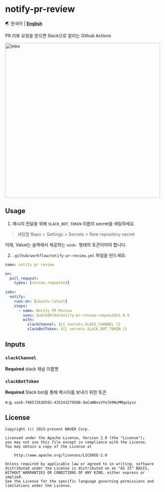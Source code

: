 # notify-pr-review

🌏 한국어 | [**English**](README.en.md)

PR 리뷰 요청을 받으면 Slack으로 알리는 Github Actions

<img src="https://github.com/user-attachments/assets/e68ffed1-678e-4d16-92dd-555c2ffe3e3b" width="500" alt="intro">

## Usage

1. 메시지 전달을 위해 `SLACK_BOT_TOKEN` 이름의 secret을 세팅하세요.

> 세팅할 Repo > Settings > Secrets > New repository secret

이때, Value는 슬랙에서 제공하는 `xoxb-` 형태의 토큰이어야 합니다.

2. `.github/workflow/notify-pr-review.yml` 파일을 만드세요:

```yml
name: notify pr review

on:
  pull_request:
    types: [review_requested]
    
jobs:
  notify:
    runs-on: [ubuntu-latest]
    steps:
      - name: Notify PR Review
        uses: dudckd6744/notify-pr-review-request@v1.0.5
        with:
          slackChannel: ${{ secrets.SLACK_CHANNEL }}
          slackBotToken: ${{ secrets.SLACK_BOT_TOKEN }}
```

## Inputs

### `slackChannel`

**Required** slack 채널 이름명

### `slackBotToken`

**Required** Slack bot을 통해 메시지를 보내기 위한 토큰

e.g. `xoxb-798572638592-435243279588-9aCaWNnzVYelK9NzMMqa1yxz`

## License
```
Copyright (c) 2023-present NAVER Corp.

Licensed under the Apache License, Version 2.0 (the "License");
you may not use this file except in compliance with the License.
You may obtain a copy of the License at

    http://www.apache.org/licenses/LICENSE-2.0

Unless required by applicable law or agreed to in writing, software
distributed under the License is distributed on an "AS IS" BASIS,
WITHOUT WARRANTIES OR CONDITIONS OF ANY KIND, either express or implied.
See the License for the specific language governing permissions and
limitations under the License.
```
